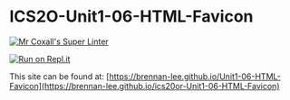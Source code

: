 # ICS2O-Unit1-06-HTML-Favicon

[![Mr Coxall's Super Linter](https://github.com/brennan-lee/ICS2O-Unit1-06-HTML-Favicon/workflows/Mr%20Coxall's%20Super%20Linter/badge.svg)](https://github.com/brennan-lee/ICS2O-Unit1-06-HTML-Favicon/actions/)

[![Run on Repl.it](https://repl.it/badge/github/brennan-lee/Unit1-06-HTML-Favicon)](https://repl.it/github/brennan-lee/Unit1-06-HTML-Favicon)

This site can be found at: [https://brennan-lee.github.io/Unit1-06-HTML-Favicon](https://brennan-lee.github.io/ics20or-Unit1-06-HTML-Favicon)
